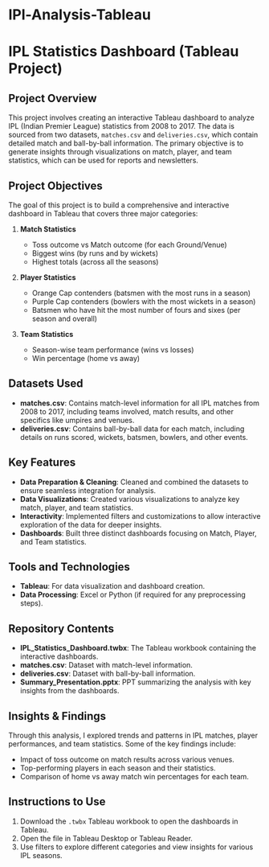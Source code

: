 # IPl-Analysis-Tableau
# IPL Statistics Dashboard (Tableau Project)

## Project Overview

This project involves creating an interactive Tableau dashboard to analyze IPL (Indian Premier League) statistics from 2008 to 2017. The data is sourced from two datasets, `matches.csv` and `deliveries.csv`, which contain detailed match and ball-by-ball information. The primary objective is to generate insights through visualizations on match, player, and team statistics, which can be used for reports and newsletters.

## Project Objectives

The goal of this project is to build a comprehensive and interactive dashboard in Tableau that covers three major categories:

1. **Match Statistics**  
   - Toss outcome vs Match outcome (for each Ground/Venue)  
   - Biggest wins (by runs and by wickets)  
   - Highest totals (across all the seasons)

2. **Player Statistics**  
   - Orange Cap contenders (batsmen with the most runs in a season)  
   - Purple Cap contenders (bowlers with the most wickets in a season)  
   - Batsmen who have hit the most number of fours and sixes (per season and overall)

3. **Team Statistics**  
   - Season-wise team performance (wins vs losses)  
   - Win percentage (home vs away)

## Datasets Used

- **matches.csv**: Contains match-level information for all IPL matches from 2008 to 2017, including teams involved, match results, and other specifics like umpires and venues.
- **deliveries.csv**: Contains ball-by-ball data for each match, including details on runs scored, wickets, batsmen, bowlers, and other events.

## Key Features

- **Data Preparation & Cleaning**: Cleaned and combined the datasets to ensure seamless integration for analysis.
- **Data Visualizations**: Created various visualizations to analyze key match, player, and team statistics.
- **Interactivity**: Implemented filters and customizations to allow interactive exploration of the data for deeper insights.
- **Dashboards**: Built three distinct dashboards focusing on Match, Player, and Team statistics.

## Tools and Technologies

- **Tableau**: For data visualization and dashboard creation.
- **Data Processing**: Excel or Python (if required for any preprocessing steps).

## Repository Contents

- **IPL_Statistics_Dashboard.twbx**: The Tableau workbook containing the interactive dashboards.
- **matches.csv**: Dataset with match-level information.
- **deliveries.csv**: Dataset with ball-by-ball information.
- **Summary_Presentation.pptx**: PPT summarizing the analysis with key insights from the dashboards.

## Insights & Findings

Through this analysis, I explored trends and patterns in IPL matches, player performances, and team statistics. Some of the key findings include:
- Impact of toss outcome on match results across various venues.
- Top-performing players in each season and their statistics.
- Comparison of home vs away match win percentages for each team.

## Instructions to Use

1. Download the `.twbx` Tableau workbook to open the dashboards in Tableau.
2. Open the file in Tableau Desktop or Tableau Reader.
3. Use filters to explore different categories and view insights for various IPL seasons.


